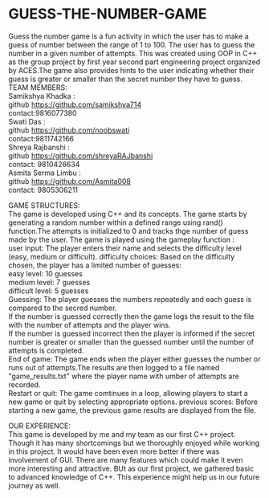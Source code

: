 # GUESS-THE-NUMBER-GAME
Guess the number game is a fun activity in which the user has to make a guess of number between the range of 1 to 100. The user has to guess the number in a given number of attempts. This was created using OOP in C++ as the group project by first year second part engineering project organized by ACES.The game also provides hints to the user indicating whether their guess is greater or smaller than the secret number they have to guess.<br/>
TEAM MEMBERS:<br/>
Samikshya Khadka :<br/>
              github https://github.com/samikshya714<br/>
              contact:9816077380<br/>
Swati Das :<br/>
           github https://github.com/noobswati<br/>
	   contact:9811742166<br/>
Shreya Rajbanshi :<br/>
                github https://github.com/shreyaRAJbanshi<br/>
		contact: 9810426634 <br/>
Asmita Serma Limbu :<br/>
                 github https://github.com/Asmita008<br/>
		 contact: 9805306211<br/>

GAME STRUCTURES:<br/>
           The game is developed using C++ and its concepts. The game starts by generating a random number within a defined range using rand() function.The attempts is initialized to 0 
           and tracks thge number of guess made by the user. The game is played using the gameplay function :<br/>
			     user input: The player enters their name and selects the difficulty level (easy, medium or difficult).
			     difficulty choices: Based on the difficulty chosen, the player has a limited number of guesses:<br/>
				                       easy level: 10 guesses<br/>
						       medium level: 7 guesses<br/>
						       difficult level: 5 guesses<br/>
			     Guessing: The player guesses the numbers repeatedly and each guess is compared to the secred number.<br/>
		                       If the number is guessed correctly then the game logs the result to the file with the number of attempts and the player wins.<br/>
				       If the number is guessed incorrect then the player is informed if the secret number is greater or smaller than the guessed number until the number of attempts is 
                                       completed.<br/>
			     End of game: The game ends when the player either guesses the number or runs out of attempts.The results are then logged to a file named "game_results.txt" where the player name 
                                         with  umber of attempts are recorded.<br/>
			     Restart or quit: The game comtinues in a loop, allowing players to start a new game or quit by selecting appropriate options.
		                              previous scores: Before starting a new game, the previous game results are displayed from the file.<br/>

OUR EXPERIENCE:<br/>
                This game is developed by me and my team as our first C++ project. Though it has many shortcomings but we thoroughly enjoyed while working in this project. It would have 
                been even more better if there was involvement of GUI. There are many features which could make it even more interesting and attractive. BUt as our first project, we 
                gathered basic to advanced knowledge of C++. This experience might help us in our future journey as well.


	
					
		 
				
